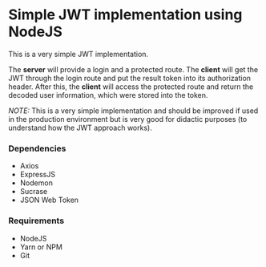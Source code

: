 # Simple JWT implementation using NodeJS

This is a very simple JWT implementation.

The **server** will provide a login and a protected route.
The **client** will get the JWT through the login route and put the result token
into its authorization header. After this, the **client** will access the protected
route and return the decoded user information, which were stored into the token.

*NOTE:* This is a very simple implementation and should be improved if used in the
production environment but is very good for didactic purposes (to understand how
the JWT approach works).

### Dependencies

- Axios
- ExpressJS
- Nodemon
- Sucrase
- JSON Web Token

### Requirements

- NodeJS
- Yarn or NPM
- Git